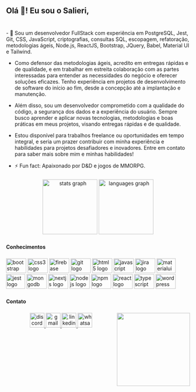 <h2 align="left">Olá 👋! Eu sou o Salieri,</h2>

###

<p align="left"><br>- 🌱 Sou um desenvolvedor FullStack com experiência em PostgreSQL, Jest, Git, CSS, JavaScript, criptografias, consultas SQL, escopagem, refatoração, metodologias ágeis, Node.js, ReactJS, Bootstrap, JQuery, Babel, Material UI e Tailwind.<br>
  
   - Como defensor das metodologias ágeis, acredito em entregas rápidas e de qualidade, e em trabalhar em estreita colaboração com as partes interessadas para entender as necessidades do negócio e oferecer soluções eficazes. Tenho experiência em projetos de desenvolvimento de software do início ao fim, desde a concepção até a implantação e manutenção.<br>
  
  - Além disso, sou um desenvolvedor comprometido com a qualidade do código, a segurança dos dados e a experiência do usuário. Sempre busco aprender e aplicar novas tecnologias, metodologias e boas práticas em meus projetos, visando entregas rápidas e de qualidade.<br>
  
 - Estou disponível para trabalhos freelance ou oportunidades em tempo integral, e seria um prazer contribuir com minha experiência e habilidades para projetos desafiadores e inovadores. Entre em contato para saber mais sobre mim e minhas habilidades!
  
  - ⚡ Fun fact: Apaixonado por D&D e jogos de MMORPG.</p>

###


<div align="center">
  <img src="https://github-readme-stats.vercel.app/api?username=saliericodes&hide_title=false&hide_rank=false&show_icons=true&count_private=true&disable_animations=true&theme=github_dark&locale=en&hide_border=false&order=1" height="150" alt="stats graph"  />
  <img src="https://github-readme-stats.vercel.app/api/top-langs?username=saliericodes&locale=en&hide_title=false&layout=compact&card_width=320&langs_count=5&theme=github_dark&hide_border=false&order=2" height="150" alt="languages graph"  />
</div>


###

<h4 align="left">Conhecimentos</h4>

###

<div align="left">
  <img src="https://cdn.jsdelivr.net/gh/devicons/devicon/icons/bootstrap/bootstrap-original.svg" height="40" width="55" alt="bootstrap logo"  />
  <img src="https://cdn.jsdelivr.net/gh/devicons/devicon/icons/css3/css3-original.svg" height="40" width="55" alt="css3 logo"  />
  <img src="https://cdn.jsdelivr.net/gh/devicons/devicon/icons/firebase/firebase-plain.svg" height="40" width="55" alt="firebase logo"  />
  <img src="https://cdn.jsdelivr.net/gh/devicons/devicon/icons/git/git-original.svg" height="40" width="55" alt="git logo"  />
  <img src="https://cdn.jsdelivr.net/gh/devicons/devicon/icons/html5/html5-original.svg" height="40" width="55" alt="html5 logo"  />
  <img src="https://cdn.jsdelivr.net/gh/devicons/devicon/icons/javascript/javascript-original.svg" height="40" width="55" alt="javascript logo"  />
  <img src="https://cdn.jsdelivr.net/gh/devicons/devicon/icons/jira/jira-original.svg" height="40" width="55" alt="jira logo"  />
    <img src="https://cdn.jsdelivr.net/gh/devicons/devicon/icons/materialui/materialui-original.svg" height="40" width="52" alt="materialui logo"  />
  <img src="https://cdn.jsdelivr.net/gh/devicons/devicon/icons/jest/jest-plain.svg" height="40" width="52" alt="jest logo"  />
  <img src="https://cdn.jsdelivr.net/gh/devicons/devicon/icons/mongodb/mongodb-original.svg" height="40" width="55" alt="mongodb logo"  />
  <img src="https://cdn.jsdelivr.net/gh/devicons/devicon/icons/nextjs/nextjs-original.svg" height="40" width="55" alt="nextjs logo"  />
  <img src="https://cdn.jsdelivr.net/gh/devicons/devicon/icons/nodejs/nodejs-original.svg" height="40" width="55" alt="nodejs logo"  />
  <img src="https://cdn.jsdelivr.net/gh/devicons/devicon/icons/npm/npm-original-wordmark.svg" height="40" width="55" alt="npm logo"  />
  <img src="https://cdn.jsdelivr.net/gh/devicons/devicon/icons/react/react-original.svg" height="40" width="55" alt="react logo"  />
  <img src="https://cdn.jsdelivr.net/gh/devicons/devicon/icons/typescript/typescript-original.svg" height="40" width="55" alt="typescript logo"  />
  <img src="https://cdn.jsdelivr.net/gh/devicons/devicon/icons/wordpress/wordpress-plain.svg" height="40" width="55" alt="wordpress logo"  />
</div>

###


###

<h4 align="left">Contato</h4>

###

<img align="right" height="200" src="https://cdn.discordapp.com/attachments/1061991623967383575/1090759048372158636/7gcjne.gif"  />

###

<div align="center">
  <a href="https://discordapp.com/users/951198138272710726" target="_blank">
    <img src="https://img.shields.io/static/v1?message=Discord&logo=discord&label=&color=7289DA&logoColor=white&labelColor=&style=for-the-badge" height="40" alt="discord logo"  />
  </a>
  <a href="mailto:raphaelteles52@gmail.com" target="_blank">
    <img src="https://img.shields.io/static/v1?message=Gmail&logo=gmail&label=&color=D14836&logoColor=white&labelColor=&style=for-the-badge" height="40" alt="gmail logo"  />
  </a>
  <a href="https://www.linkedin.com/in/raphael-salieri/" target="_blank">
    <img src="https://img.shields.io/static/v1?message=LinkedIn&logo=linkedin&label=&color=0077B5&logoColor=white&labelColor=&style=for-the-badge" height="40" alt="linkedin logo"  />
  </a>
  <a href="https://wa.me/5579999786282" target="_blank">
    <img src="https://img.shields.io/static/v1?message=Whatsapp&logo=whatsapp&label=&color=25D366&logoColor=white&labelColor=&style=for-the-badge" height="40" alt="whatsapp logo"  />
  </a>
</div>

###
